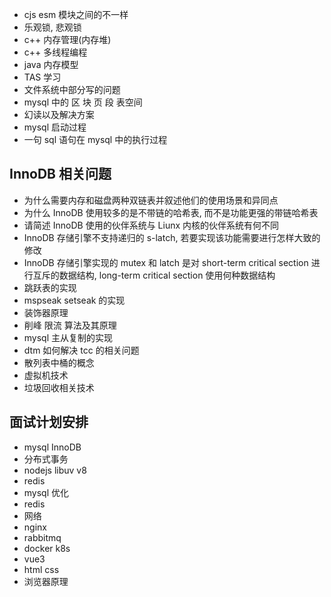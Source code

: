 - cjs esm 模块之间的不一样
- 乐观锁, 悲观锁
- c++ 内存管理(内存堆)
- c++ 多线程编程
- java 内存模型
- TAS 学习
- 文件系统中部分写的问题
- mysql 中的 区 块 页 段 表空间
- 幻读以及解决方案
- mysql 启动过程
- 一句 sql 语句在 mysql 中的执行过程


## InnoDB 相关问题
- 为什么需要内存和磁盘两种双链表并叙述他们的使用场景和异同点
- 为什么 InnoDB 使用较多的是不带链的哈希表, 而不是功能更强的带链哈希表
- 请简述 InnoDB 使用的伙伴系统与 Liunx 内核的伙伴系统有何不同
- InnoDB 存储引擎不支持递归的 s-latch, 若要实现该功能需要进行怎样大致的修改
- InnoDB 存储引擎实现的 mutex 和 latch 是对 short-term critical section 进行互斥的数据结构, long-term critical section 使用何种数据结构
- 跳跃表的实现
- mspseak setseak 的实现
- 装饰器原理
- 削峰 限流 算法及其原理
- mysql 主从复制的实现
- dtm 如何解决 tcc 的相关问题
- 散列表中桶的概念
- 虚拟机技术
- 垃圾回收相关技术

## 面试计划安排
- mysql InnoDB
- 分布式事务
- nodejs libuv v8
- redis
- mysql 优化
- redis
- 网络
- nginx
- rabbitmq
- docker k8s
- vue3
- html css
- 浏览器原理



